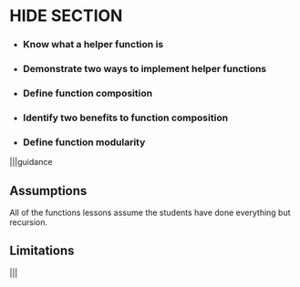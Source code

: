 # HIDE SECTION

* ### Know what a helper function is
* ### Demonstrate two ways to implement helper functions
* ### Define function composition
* ### Identify two benefits to function composition
* ### Define function modularity

|||guidance
## Assumptions
All of the functions lessons assume the students have done everything but recursion. 

## Limitations

|||
